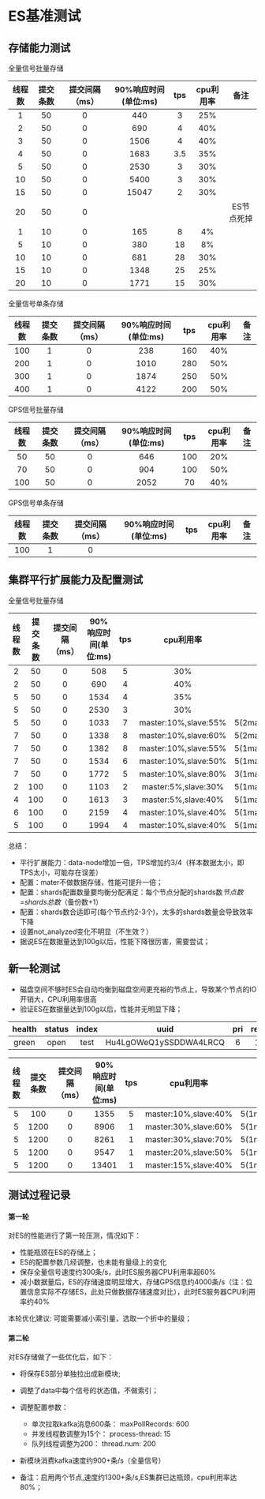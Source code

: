 # ES基准测试

## 存储能力测试

全量信号批量存储

|线程数|提交条数|提交间隔（ms）|90%响应时间(单位:ms)|tps|cpu利用率|备注|
|:--:|:--:|:--:|:--:|:--:|:--:|:--:|
|1|50|0|440|3|25%||
|2|50|0|690|4|40%||
|3|50|0|1506|4|40%||
|4|50|0|1683|3.5|35%||
|5|50|0|2530|3|30%||
|10|50|0|5400|3|30%||
|15|50|0|15047|2|30%||
|20|50|0||||ES节点死掉|
|1|10|0|165|8|4%||
|5|10|0|380|18|8%||
|10|10|0|681|28|30%||
|15|10|0|1348|25|25%||
|20|10|0|1771|15|30%||

全量信号单条存储

|线程数|提交条数|提交间隔（ms）|90%响应时间(单位:ms)|tps|cpu利用率|备注|
|:--:|:--:|:--:|:--:|:--:|:--:|:--:|
|100|1|0|238|160|40%||
|200|1|0|1010|280|50%||
|300|1|0|1874|250|50%||
|400|1|0|4122|200|50%||



GPS信号批量存储

|线程数|提交条数|提交间隔（ms）|90%响应时间(单位:ms)|tps|cpu利用率|备注|
|:--:|:--:|:--:|:--:|:--:|:--:|:--:|
|50|50|0|646|100|20%||
|70|50|0|904|100|50%||
|100|50|0|2052|70|40%||

GPS信号单条存储

|线程数|提交条数|提交间隔（ms）|90%响应时间(单位:ms)|tps|cpu利用率|备注|
|:--:|:--:|:--:|:--:|:--:|:--:|:--:|
|100|1|0|||||

## 集群平行扩展能力及配置测试

全量信号批量存储

|线程数|提交条数|提交间隔（ms）|90%响应时间(单位:ms)|tps|cpu利用率|node|shards|replicas|备注|
|:--:|:--:|:--:|:--:|:--:|:--:|:--:|:--:|:--:|:--:|
|2|50|0|508|5|30%|5|9|1||
|2|50|0|690|4|40%|3|5|1||
|5|50|0|1534|4|35%|5|9|1||
|5|50|0|2530|3|30%|3|5|1||
|5|50|0|1033|7|master:10%,slave:55%|5(2master/3slave)|5|1||
|7|50|0|1338|8|master:10%,slave:60%|5(2master/3slave)|5|1||
|7|50|0|1382|8|master:10%,slave:55%|5(1master/4slave)|5|1||
|7|50|0|1534|6|master:10%,slave:50%|5(1master/4slave)|9|1||
|7|50|0|1772|5|master:10%,slave:80%|3(1master/2slave)|5|1||
|2|100|0|1103|2|master:5%,slave:30%|5(1master/4slave)|5|1||
|4|100|0|1613|3|master:5%,slave:40%|5(1master/4slave)|5|1||
|6|100|0|2159|4|master:10%,slave:40%|5(1master/4slave)|6|1||
|5|100|0|1994|4|master:10%,slave:40%|5(1master/4slave)|6|1||


总结：
* 平行扩展能力：data-node增加一倍，TPS增加约3/4（样本数据太小，即TPS太小，可能存在误差）
* 配置：mater不做数据存储，性能可提升一倍；
* 配置：shards配置数量要均衡分配满足：每个节点分配的shards数*节点数=shards总数*（备份数+1）
* 配置：shards数合适即可(每个节点约2-3个)，太多的shards数量会导致效率下降
* 设置not_analyzed变化不明显（不生效？）
* 据说ES在数据量达到100g以后，性能下降很厉害，需要尝试；


## 新一轮测试
* 磁盘空间不够时ES会自动均衡到磁盘空间更充裕的节点上，导致某个节点的IO开销大，CPU利用率很高
* 验证ES在数据量达到100g以后，性能并无明显下降；

|health| status| index|             uuid |                  pri| rep| docs.count |docs.deleted| store.size| pri.store.size|
|:--:|:--:|:--:|:--:|:--:|:--:|:--:|:--:|:--:|:--:|
|green  |open   |test  |            Hu4LgOWeQ1ySSDDWA4LRCQ  | 6  | 1   |26676371     |       0     |97.7gb      |   49.3gb|

|线程数|提交条数|提交间隔（ms）|90%响应时间(单位:ms)|tps|cpu利用率|node|shards|replicas|备注|
|:--:|:--:|:--:|:--:|:--:|:--:|:--:|:--:|:--:|:--:|
|5|100|0|1355|5|master:10%,slave:40%|5(1master/4slave)|6|1||
|5|1200|0|8906|1|master:30%,slave:60%|5(1master/4slave)|6|1||
|5|1200|0|8261|1|master:30%,slave:70%|5(1master/4slave)|10|1||
|5|1200|0|9547|1|master:20%,slave:50%|5(1master/4slave)|4|1||
|5|1200|0|13401|1|master:15%,slave:40%|5(1master/4slave)|2|1||



## 测试过程记录

#### 第一轮
对ES的性能进行了第一轮压测，情况如下：
* 性能瓶颈在ES的存储上；
* ES的配置参数几经调整，也未能有量级上的变化
* 保存全量信号速度约300条/s，此时ES服务器CPU利用率超60%
* 减小数据量后，ES的存储速度明显增大，存储GPS信息约4000条/s（注：位置信息实际不存储ES，此处只做数据存储速度对比），此时ES服务器CPU利用率约40%

本轮优化建议:
可能需要减小索引量，选取一个折中的量级；

#### 第二轮
对ES存储做了一些优化后，如下：
* 将保存ES部分单独拉出成新模块;
* 调整了data中每个信号的状态值，不做索引；
* 调整配置参数：
    * 单次拉取kafka消息600条：      maxPollRecords: 600
    * 并发线程数调整为15个：        process-thread: 15
    * 队列线程调整为200：  thread.num: 200

* 新模块消费kafka速度约900+条/s（全量信号）
* 备注：启用两个节点,速度约1300+条/s,ES集群已达瓶颈，cpu利用率达80%；
